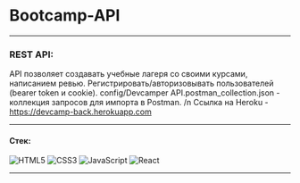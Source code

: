 # Bootcamp-API
---
### REST API:
API позволяет создавать учебные лагеря со своими курсами, написанием ревью. Регистрировать/авторизовывать пользователей (bearer token и cookie). config/Devcamper API.postman_collection.json - коллекция запросов для импорта в Postman. /n
Ссылка на Heroku - <https://devcamp-back.herokuapp.com>
___

#### Стек:

![HTML5](https://img.shields.io/badge/-HTML5-141130?style=flat-square&logo=HTML5&logoColor=FF0000)
![CSS3](https://img.shields.io/badge/-CSS3-141130?style=flat-square&logo=CSS3&logoColor=009900)
![JavaScript](https://img.shields.io/badge/-JavaScript-141130?style=flat-square&logo=JavaScript&logoColor=yellow)
![React](https://img.shields.io/badge/-React-141130?style=flat-square&logo=React&)

---
